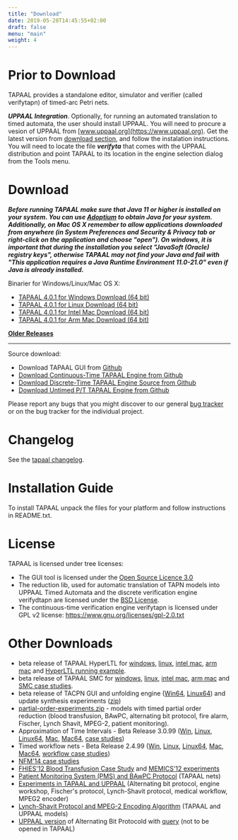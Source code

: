 ```yaml
---
title: "Download"
date: 2019-05-28T14:45:55+02:00
draft: false
menu: "main"
weight: 4
---
```



# Prior to Download

TAPAAL provides a standalone editor, simulator and verifier (called verifytapn) of timed-arc Petri nets. 

***UPPAAL Integration***. 
Optionally, for running an automated translation to timed automata, the user should install UPPAAL. You will need to procure a vesion of UPPAAL from [www.uppaal.org](https://www.uppaal.org). Get the latest version from [download section](https://uppaal.org/downloads/), and follow the instalation instructions. You will need to locate the file ***verifyta*** that comes with the UPPAAL distribution and point TAPAAL to its location in the engine selection dialog from the Tools menu.

# Download

***Before running TAPAAL make sure that Java 11 or higher is installed on your system. You can use [Adoptium](https://adoptium.net) to obtain Java for your system. Additionally, on Mac OS X remember to allow applications downloaded from anywhere (in System Preferences and Security & Privacy tab or right-click on the application and choose "open"). On windows, it is important that during the installation you select "JavaSoft (Oracle) registry keys", otherwise TAPAAL may not find your Java and fail with "This application requires a Java Runtime Environment 11.0-21.0" even if Java is already installed.***

Binarier for Windows/Linux/Mac OS X:

  * [TAPAAL 4.0.1 for Windows Download (64 bit)](https://download.tapaal.net/tapaal/tapaal-4.0/tapaal-4.0.1-win64.zip)
  * [TAPAAL 4.0.1 for Linux Download (64 bit)](https://download.tapaal.net/tapaal/tapaal-4.0/tapaal-4.0.1-linux64.zip)
  * [TAPAAL 4.0.1 for Intel Mac Download (64 bit)](https://download.tapaal.net/tapaal/tapaal-4.0/tapaal-4.0.1-mac-intel64.dmg)
  * [TAPAAL 4.0.1 for Arm Mac Download (64 bit)](https://download.tapaal.net/tapaal/tapaal-4.0/tapaal-4.0.1-mac-arm64.dmg)
  
[**Older Releases**](older-releases/)

-----------------------

Source download:

  * Download TAPAAL GUI from [Github](https://github.com/TAPAAL/tapaal-gui)
  * [Download Continuous-Time TAPAAL Engine from Github](https://github.com/tapaal/verifytapn)
  * [Download Discrete-Time TAPAAL Engine Source from Github](https://github.com/tapaal/verifydtapn)
  * [Download Untimed P/T TAPAAL Engine from Github](https://github.com/tapaal/verifypn)

Please report any bugs that you might discover to our general [bug tracker](https://github.com/TAPAAL/TAPAAL/issues) or on the bug tracker for the individual project.

# Changelog

See the [tapaal changelog](changelog).

# Installation Guide
To install TAPAAL unpack the files for your platform and follow instructions in README.txt.

# License 
TAPAAL is licensed under tree licenses: 

  * The GUI tool is licensed under the [Open Source Licence 3.0](https://www.opensource.org/licenses/osl-3.0.php)
  * The reduction lib, used for automatic translation of TAPN models into UPPAAL Timed Automata and the discrete verification engine verifydtapn are licensed under the [BSD License](https://www.opensource.org/licenses/bsd-license.php). 
  * The continuous-time verification engine verifytapn is licensed under GPL v2 license: https://www.gnu.org/licenses/gpl-2.0.txt
  		
# Other Downloads
 * beta release of TAPAAL HyperLTL for [windows](https://download.tapaal.net/tapaal/tapaal-4.0-beta/tapaal-4.0.0-win64.zip), [linux](https://download.tapaal.net/tapaal/tapaal-4.0-beta/tapaal-4.0.0-linux64.zip), [intel mac](https://download.tapaal.net/tapaal/tapaal-4.0-beta/tapaal-4.0.0-mac-intel64.dmg), [arm mac](https://download.tapaal.net/tapaal/tapaal-4.0-beta/tapaal-4.0.0-mac-arm64.dmg) and [HyperLTL running example](https://download.tapaal.net/tapaal/tapaal-4.0-beta/running-example.zip).
 * beta release of TAPAAL SMC for [windows](https://download.tapaal.net/tapaal/tapaal-4.0-beta/tapaal-4.0.0-win64.zip), [linux](https://download.tapaal.net/tapaal/tapaal-4.0-beta/tapaal-4.0.0-linux64.zip), [intel mac](https://download.tapaal.net/tapaal/tapaal-4.0-beta/tapaal-4.0.0-mac-intel64.dmg), [arm mac](https://download.tapaal.net/tapaal/tapaal-4.0-beta/tapaal-4.0.0-mac-arm64.dmg) and [SMC case studies](https://download.tapaal.net/tapaal/tapaal-4.0-beta/SMC-models.zip).
* beta release of TACPN GUI and unfolding engine ([Win64](https://download.tapaal.net/tapaal/tapaal-3.5/tapaal-dev-beta1-win64.zip "Initiates file download"), [Linux64](https://download.tapaal.net/tapaal/tapaal-3.5/tapaal-dev-beta1-linux64.zip "Initiates file download")) and update synthesis experiments ([zip](https://download.tapaal.net/tapaal/tapaal-3.5/experiments.zip "Initiates file download"))
*   [partial-order-experiments.zip](https://download.tapaal.net/tapaal/resources/partial-order-experiments.zip "Initiates file download") - models with timed partial order reduction (blood transfusion, BAwPC, alternating bit protocol, fire alarm, Fischer, Lynch Shavit, MPEG-2, patient monitoring).
*   Approximation of Time Intervals - Beta Release 3.0.99 ([Win](https://download.tapaal.net/tapaal/tapaal-3.0/tapaal-3.0.99-win.zip "Initiates file download"), [Linux](https://download.tapaal.net/tapaal/tapaal-3.0/tapaal-3.0.99-linux.zip "Initiates file download"), [Linux64](https://download.tapaal.net/tapaal/tapaal-3.0/tapaal-3.0.99-linux64.zip "Initiates file download"), [Mac](https://download.tapaal.net/tapaal/tapaal-3.0/tapaal-3.0.99-mac.dmg "Initiates file download"), [Mac64](https://download.tapaal.net/tapaal/tapaal-3.0/tapaal-3.0.99-mac64.dmg "Initiates file download"), [case studies](https://download.tapaal.net/tapaal/tapaal-3.0/models.zip "Initiates file download"))
*   Timed workflow nets - Beta Release 2.4.99 ([Win](https://download.tapaal.net/tapaal/tapaal-2.4/tapaal-2.4.99-win.zip "Initiates file download"), [Linux](https://download.tapaal.net/tapaal/tapaal-2.4/tapaal-2.4.99-linux.zip "Initiates file download"), [Linux64](https://download.tapaal.net/tapaal/tapaal-2.4/tapaal-2.4.99-linux64.zip "Initiates file download"), [Mac](https://download.tapaal.net/tapaal/tapaal-2.4/tapaal-2.4.99-mac.dmg "Initiates file download"), [Mac64](https://download.tapaal.net/tapaal/tapaal-2.4/tapaal-2.4.99-mac64.dmg "Initiates file download"), [workflow case studies](https://download.tapaal.net/tapaal/tapaal-2.4/workflows.zip "Initiates file download"))
*   [NFM'14 case studies](https://download.tapaal.net/tapaal/resources/nfm14-experiments.zip "Initiates file download")
*   [FHIES'12 Blood Transfusion Case Study](https://download.tapaal.net/tapaal/resources/FHIES12-blood-transfusion.zip "Initiates file download") and [MEMICS'12 experiments](https://download.tapaal.net/tapaal/resources/MEMICS-experiments.zip "Initiates file download")
*   [Patient Monitoring System (PMS) and BAwPC Protocol](https://download.tapaal.net/tapaal/resources/PMS-BAwPC.zip "Initiates file download") (TAPAAL nets)
*   [Experiments in TAPAAL and UPPAAL](https://download.tapaal.net/tapaal/resources/experiments-journal.zip) (Alternating bit protocol, engine workshop, Fischer's protocol, Lynch-Shavit protocol, medical workflow, MPEG2 encoder)
*   [Lynch-Shavit Protocol and MPEG-2 Encoding Algorithm](https://download.tapaal.net/tapaal/resources/lynch-shavit-and-mpeg2-models.zip) (TAPAAL and UPPAAL models)
*   [UPPAAL version](https://download.tapaal.net/tapaal/tapaal-1.1/abp.xml "Initiates file download") of Alternating Bit Protocold with [query](https://download.tapaal.net/tapaal/tapaal-1.1/abp.q "Initiates file download") (not to be opened in TAPAAL)
